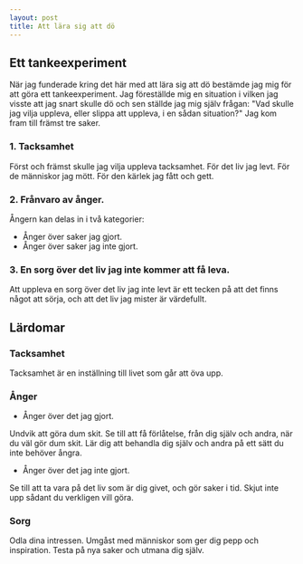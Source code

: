 ```yaml
---
layout: post
title: Att lära sig att dö
---
```


## Ett tankeexperiment

När jag funderade kring det här med att lära sig att dö bestämde
jag mig för att göra ett tankeexperiment. Jag föreställde mig en
situation i vilken jag visste att jag snart skulle dö och sen
ställde jag mig själv frågan: "Vad skulle jag vilja uppleva,
eller slippa att uppleva, i en sådan situation?" Jag kom fram
till främst tre saker.

### 1. Tacksamhet

Först och främst skulle jag vilja uppleva tacksamhet. För det liv
jag levt. För de människor jag mött. För den kärlek jag fått och
gett.

### 2. Frånvaro av ånger. 

Ångern kan delas in i två kategorier:

- Ånger över saker jag gjort.
- Ånger över saker jag inte gjort.

### 3. En sorg över det liv jag inte kommer att få leva. 

Att uppleva en sorg över det liv jag inte levt är ett tecken på
att det finns något att sörja, och att det liv jag mister är
värdefullt.


## Lärdomar

### Tacksamhet

Tacksamhet är en inställning till livet som går att öva upp.

### Ånger

- Ånger över det jag gjort.

Undvik att göra dum skit. Se till att få förlåtelse, från dig
själv och andra, när du väl gör dum skit. Lär dig att behandla dig själv och
andra på ett sätt du inte behöver ångra.

- Ånger över det jag inte gjort.

Se till att ta vara på det liv som är dig givet, och gör saker
i tid. Skjut inte upp sådant du verkligen vill göra.

### Sorg

Odla dina intressen. Umgåst med människor som ger dig pepp och
inspiration. Testa på nya saker och utmana dig själv.
